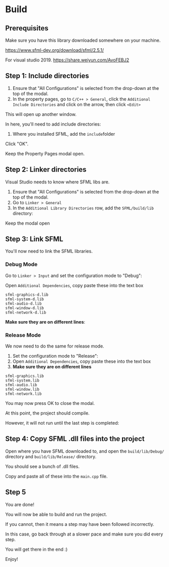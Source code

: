 # Build

## Prerequisites
Make sure you have this library downloaded somewhere on your machine.

https://www.sfml-dev.org/download/sfml/2.5.1/

For visual studio 2019. https://share.weiyun.com/AvoFEBJ2

## Step 1: Include directories

1. Ensure that "All Configurations" is selected from the drop-down at the top of the modal.
2. In the property pages, go to `C/C++ > General`, click the `Additional Include Directories` and click on the arrow, then click `<Edit>`

This will open up another window.

In here, you'll need to add include directories:

1. Where you installed SFML, add the `include`folder

Click "OK".

Keep the Property Pages modal open.

## Step 2: Linker directories

Visual Studio needs to know where SFML libs are.

1. Ensure that "All Configurations" is selected from the drop-down at the top of the modal.
2. Go to `Linker > General`
3. In the `Additional Library Directories` row, add the `SFML/build/lib` directory:

Keep the modal open

## Step 3: Link SFML

You'll now need to link the SFML libraries.

### Debug Mode

Go to `Linker > Input` and set the configuration mode to "Debug":

Open `Additional Dependencies`, copy paste these into the text box

```
sfml-graphics-d.lib
sfml-system-d.lib
sfml-audio-d.lib
sfml-window-d.lib
sfml-network-d.lib
```

 **Make sure they are on different lines**:

### Release Mode
We now need to do the same for release mode.

1. Set the configuration mode to "Release":
2. Open `Additional Dependencies`, copy paste these into the text box
3. **Make sure they are on different lines**

```
sfml-graphics.lib
sfml-system.lib
sfml-audio.lib
sfml-window.lib
sfml-network.lib
```

You may now press OK to close the modal.

At this point, the project should compile.

However, it will not run until the last step is completed:

## Step 4: Copy SFML .dll files into the project

Open where you have SFML downloaded to, and open the `build/lib/Debug/` directory and `build/lib/Release/` directory.

You should see a bunch of .dll files.

Copy and paste all of these into the `main.cpp` file.

## Step 5

You are done!

You will now be able to build and run the project.

If you cannot, then it means a step may have been followed incorrectly.

In this case, go back through at a slower pace and make sure you did every step.

You will get there in the end :)

Enjoy!